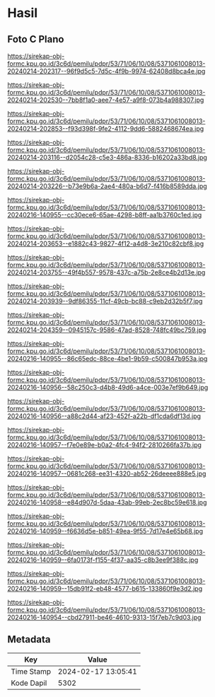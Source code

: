 # Hasil

## Foto C Plano

https://sirekap-obj-formc.kpu.go.id/3c6d/pemilu/pdpr/53/71/06/10/08/5371061008013-20240214-202317--96f9d5c5-7d5c-4f9b-9974-62408d8bca4e.jpg

https://sirekap-obj-formc.kpu.go.id/3c6d/pemilu/pdpr/53/71/06/10/08/5371061008013-20240214-202530--7bb8f1a0-aee7-4e57-a9f8-073b4a988307.jpg

https://sirekap-obj-formc.kpu.go.id/3c6d/pemilu/pdpr/53/71/06/10/08/5371061008013-20240214-202853--f93d398f-9fe2-4112-9dd6-5882468674ea.jpg

https://sirekap-obj-formc.kpu.go.id/3c6d/pemilu/pdpr/53/71/06/10/08/5371061008013-20240214-203116--d2054c28-c5e3-486a-8336-b16202a33bd8.jpg

https://sirekap-obj-formc.kpu.go.id/3c6d/pemilu/pdpr/53/71/06/10/08/5371061008013-20240214-203226--b73e9b6a-2ae4-480a-b6d7-f416b8589dda.jpg

https://sirekap-obj-formc.kpu.go.id/3c6d/pemilu/pdpr/53/71/06/10/08/5371061008013-20240216-140955--cc30ece6-65ae-4298-b8ff-aa1b3760c1ed.jpg

https://sirekap-obj-formc.kpu.go.id/3c6d/pemilu/pdpr/53/71/06/10/08/5371061008013-20240214-203653--e1882c43-9827-4f12-a4d8-3e210c82cbf8.jpg

https://sirekap-obj-formc.kpu.go.id/3c6d/pemilu/pdpr/53/71/06/10/08/5371061008013-20240214-203755--49f4b557-9578-437c-a75b-2e8ce4b2d13e.jpg

https://sirekap-obj-formc.kpu.go.id/3c6d/pemilu/pdpr/53/71/06/10/08/5371061008013-20240214-203939--9df86355-11cf-49cb-bc88-c9eb2d32b5f7.jpg

https://sirekap-obj-formc.kpu.go.id/3c6d/pemilu/pdpr/53/71/06/10/08/5371061008013-20240214-204359--0945157c-9586-47ad-8528-748fc49bc759.jpg

https://sirekap-obj-formc.kpu.go.id/3c6d/pemilu/pdpr/53/71/06/10/08/5371061008013-20240216-140955--86c65edc-88ce-4be1-9b59-c500847b953a.jpg

https://sirekap-obj-formc.kpu.go.id/3c6d/pemilu/pdpr/53/71/06/10/08/5371061008013-20240216-140956--58c250c3-d4b8-49d6-a4ce-003e7ef9b649.jpg

https://sirekap-obj-formc.kpu.go.id/3c6d/pemilu/pdpr/53/71/06/10/08/5371061008013-20240216-140956--a88c2d44-af23-452f-a22b-df1cda6df13d.jpg

https://sirekap-obj-formc.kpu.go.id/3c6d/pemilu/pdpr/53/71/06/10/08/5371061008013-20240216-140957--f7e0e89e-b0a2-4fc4-94f2-2810266fa37b.jpg

https://sirekap-obj-formc.kpu.go.id/3c6d/pemilu/pdpr/53/71/06/10/08/5371061008013-20240216-140957--0681c268-ee31-4320-ab52-26deeee888e5.jpg

https://sirekap-obj-formc.kpu.go.id/3c6d/pemilu/pdpr/53/71/06/10/08/5371061008013-20240216-140958--e84d907d-5daa-43ab-99eb-2ec8bc59e618.jpg

https://sirekap-obj-formc.kpu.go.id/3c6d/pemilu/pdpr/53/71/06/10/08/5371061008013-20240216-140959--f6636d5e-b851-49ea-9f55-7d17e4e65b68.jpg

https://sirekap-obj-formc.kpu.go.id/3c6d/pemilu/pdpr/53/71/06/10/08/5371061008013-20240216-140959--6fa0173f-f155-4f37-aa35-c8b3ee9f388c.jpg

https://sirekap-obj-formc.kpu.go.id/3c6d/pemilu/pdpr/53/71/06/10/08/5371061008013-20240216-140959--15db91f2-eb48-4577-b615-133860f9e3d2.jpg

https://sirekap-obj-formc.kpu.go.id/3c6d/pemilu/pdpr/53/71/06/10/08/5371061008013-20240216-140954--cbd27911-be46-4610-9313-15f7eb7c9d03.jpg


## Metadata

| Key        | Value               |
| ---------- | ------------------- |
| Time Stamp | 2024-02-17 13:05:41 |
| Kode Dapil | 5302                |




